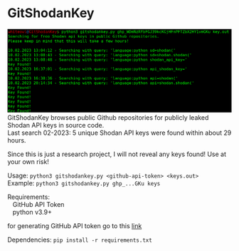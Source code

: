 # GitShodanKey
![banner](image/shodan.png)
GitShodanKey browses public Github repositories for publicly leaked Shodan API keys in source code.
<br/>Last search 02-2023: 5 unique Shodan API keys were found within about 29 hours.

Since this is just a research project, I will not reveal any keys found! Use at your own risk!

Usage: `python3 gitshodankey.py <github-api-token> <keys.out>`
<br>Example: `python3 gitshodankey.py ghp_...GKu keys`

Requirements:
<br/>&nbsp;&nbsp;  GitHub API Token
<br/>&nbsp;&nbsp;  python v3.9+

for generating GitHub API token go to this [link](https://github.com/settings/tokens) 

Dependencies:
`pip install -r requirements.txt`
